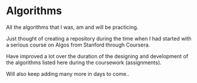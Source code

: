 Algorithms
==========

All the algorithms that I was, am and will be practicing. 

Just thought of creating a repository during the time when I had 
started with a serious course on Algos from Stanford through Coursera.

Have improved a lot over the duration of the designing and development
of the algorithms listed here during the coursework (assignments).

Will also keep adding many more in days to come..
